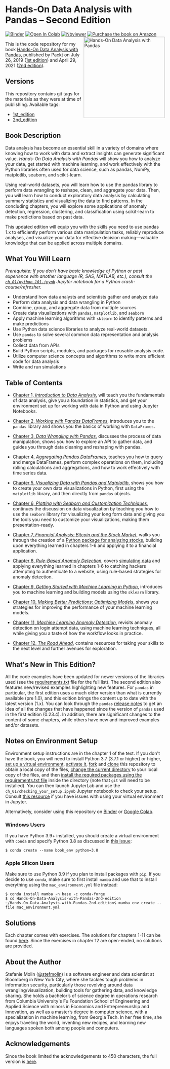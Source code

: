 # Hands-On Data Analysis with Pandas &ndash; Second Edition
[![Binder](https://mybinder.org/badge_logo.svg)](https://mybinder.org/v2/gh/stefmolin/Hands-On-Data-Analysis-with-Pandas-2nd-edition/master?urlpath=lab) [![Open In Colab](https://colab.research.google.com/assets/colab-badge.svg)](https://colab.research.google.com/github/stefmolin/Hands-On-Data-Analysis-with-Pandas-2nd-edition/blob/master) [![Nbviewer](https://img.shields.io/badge/render-nbviewer-lightgrey?logo=jupyter)](https://nbviewer.jupyter.org/github/stefmolin/Hands-On-Data-Analysis-with-Pandas-2nd-edition/tree/master/) [![Purchase the book on Amazon](https://img.shields.io/badge/Amazon-purchase-orange?logo=amazon&logoColor=orange)](https://www.amazon.com/Hands-Data-Analysis-Pandas-visualization/dp/1800563450)
<a href="https://www.amazon.com/Hands-Data-Analysis-Pandas-visualization/dp/1800563450"><img src="_img/cover.PNG" alt="Hands-On Data Analysis with Pandas" height="256px" align="right"></a>

This is the code repository for my book [Hands-On Data Analysis with Pandas](https://www.amazon.com/Hands-Data-Analysis-Pandas-visualization/dp/1800563450), published by Packt on July 26, 2019 ([1st edition](https://www.amazon.com/Hands-Data-Analysis-Pandas-visualization/dp/1789615321)) and April 29, 2021 ([2nd edition](https://www.amazon.com/Hands-Data-Analysis-Pandas-visualization/dp/1800563450)).

## Versions
This repository contains git tags for the materials as they were at time of publishing. Available tags:

- [1st_edition](../../tree/1st_edition)
- [2nd_edition](../../tree/2nd_edition)

## Book Description
Data analysis has become an essential skill in a variety of domains where knowing how to work with data and extract insights can generate significant value. *Hands-On Data Analysis with Pandas* will show you how to analyze your data, get started with machine learning, and work effectively with the Python libraries often used for data science, such as pandas, NumPy, matplotlib, seaborn, and scikit-learn.

Using real-world datasets, you will learn how to use the pandas library to perform data wrangling to reshape, clean, and aggregate your data. Then, you will learn how to conduct exploratory data analysis by calculating summary statistics and visualizing the data to find patterns. In the concluding chapters, you will explore some applications of anomaly detection, regression, clustering, and classification using scikit-learn to make predictions based on past data.

This updated edition will equip you with the skills you need to use pandas 1.x to efficiently perform various data manipulation tasks, reliably reproduce analyses, and visualize your data for effective decision making—valuable knowledge that can be applied across multiple domains.

## What You Will Learn
*Prerequisite: If you don't have basic knowledge of Python or past experience with another language (R, SAS, MATLAB, etc.), consult the [`ch_01/python_101.ipynb`](./ch_01/python_101.ipynb) Jupyter notebook for a Python crash-course/refresher.*
- Understand how data analysts and scientists gather and analyze data
- Perform data analysis and data wrangling in Python
- Combine, group, and aggregate data from multiple sources
- Create data visualizations with `pandas`, `matplotlib`, and `seaborn`
- Apply machine learning algorithms with `sklearn` to identify patterns and make predictions
- Use Python data science libraries to analyze real-world datasets.
- Use `pandas` to solve several common data representation and analysis problems
- Collect data from APIs
- Build Python scripts, modules, and packages for reusable analysis code.
- Utilize computer science concepts and algorithms to write more efficient code for data analysis
- Write and run simulations

## Table of Contents
- [Chapter 1, *Introduction to Data Analysis*](./ch_01), will teach you the fundamentals of data analysis, give you a foundation in statistics, and get your environment set up for working with data in Python and using Jupyter Notebooks.

- [Chapter 2, *Working with Pandas DataFrames*](./ch_02), introduces you to the `pandas` library and shows you the basics of working with `DataFrames`.

- [Chapter 3, *Data Wrangling with Pandas*](./ch_03), discusses the process of data manipulation, shows you how to explore an API to gather data, and guides you through data cleaning and reshaping with pandas.

- [Chapter 4, *Aggregating Pandas DataFrames*](./ch_04), teaches you how to query and merge DataFrames, perform complex operations on them, including rolling calculations and aggregations, and how to work effectively with time series data.

- [Chapter 5, *Visualizing Data with Pandas and Matplotlib*](./ch_05), shows you how to create your own data visualizations in Python, first using the `matplotlib` library, and then directly from `pandas` objects.

- [Chapter 6, *Plotting with Seaborn and Customization Techniques*](./ch_06), continues the discussion on data visualization by teaching you how to use the `seaborn` library for visualizing your long form data and giving you the tools you need to customize your visualizations, making them presentation-ready.

- [Chapter 7, *Financial Analysis: Bitcoin and the Stock Market*](./ch_07), walks you through the creation of a [Python package for analyzing stocks](https://github.com/stefmolin/stock-analysis), building upon everything learned in chapters 1-6 and applying it to a financial application.

- [Chapter 8, *Rule-Based Anomaly Detection*](./ch_08), covers [simulating data](https://github.com/stefmolin/login-attempt-simulator) and applying everything learned in chapters 1-6 to catching hackers attempting to authenticate to a website, using rule-based strategies for anomaly detection.

- [Chapter 9, *Getting Started with Machine Learning in Python*](./ch_09), introduces you to machine learning and building models using the `sklearn` library.

- [Chapter 10, *Making Better Predictions: Optimizing Models*](./ch_10), shows you strategies for improving the performance of your machine learning models.

- [Chapter 11, *Machine Learning Anomaly Detection*](./ch_11), revisits anomaly detection on login attempt data, using machine learning techniques, all while giving you a taste of how the workflow looks in practice.

- [Chapter 12, *The Road Ahead*](./ch_12), contains resources for taking your skills to the next level and further avenues for exploration.

## What's New in This Edition?
All the code examples have been updated for newer versions of the libraries used (see the [requirements.txt](./requirements.txt) file for the full list). The second edition also features new/revised examples highlighting new features. For `pandas` in particular, the first edition uses a much older version than what is currently available (pre 1.0), and this edition brings the content up to date with the latest version (1.x). You can look through the `pandas` [release notes](https://pandas.pydata.org/docs/whatsnew/index.html) to get an idea of all the changes that have happened since the version of `pandas` used in the first edition (0.23.4). In addition, there are significant changes to the content of some chapters, while others have new and improved examples and/or datasets.

## Notes on Environment Setup
Environment setup instructions are in the chapter 1 of the text. If you don't have the book, you will need to install Python 3.7 (3.7.1 or higher) or higher, [set up a virtual environment](https://packaging.python.org/guides/installing-using-pip-and-virtual-environments/#creating-a-virtual-environment), [activate it](https://packaging.python.org/guides/installing-using-pip-and-virtual-environments/#activating-a-virtual-environment), [fork](https://docs.github.com/en/get-started/quickstart/fork-a-repo) and [clone](https://docs.github.com/en/get-started/quickstart/fork-a-repo#cloning-your-forked-repository) this repository to obtain a local copy of the files, [change the current directory](https://alligator.io/workflow/command-line-basics-changing-directories/) to your local copy of the files, and then [install the required packages using the requirements.txt file](https://packaging.python.org/guides/installing-using-pip-and-virtual-environments/#using-requirements-files) inside the directory (note that `git` will need to be installed). You can then launch JupyterLab and use the `ch_01/checking_your_setup.ipynb` Jupyter notebook to check your setup. Consult [this resource](https://anbasile.github.io/programming/2017/06/25/jupyter-venv/) if you have issues with using your virtual environment in Jupyter.

Alternatively, consider using this repository on [Binder](https://mybinder.org/v2/gh/stefmolin/Hands-On-Data-Analysis-with-Pandas-2nd-edition/master) or [Google Colab](https://colab.research.google.com/github/stefmolin/Hands-On-Data-Analysis-with-Pandas-2nd-edition/blob/master).

### Windows Users
If you have Python 3.9+ installed, you should create a virtual environment with `conda` and specify Python 3.8 as discussed in [this issue](https://github.com/stefmolin/Hands-On-Data-Analysis-with-Pandas-2nd-edition/issues/2):

```shell
$ conda create --name book_env python=3.8
```

### Apple Silicon Users
Make sure to use Python 3.9 if you plan to install packages with `pip`. If you decide to use `conda`, make sure to first install `mamba` and use that to install everything using the `mac_environment.yml` file instead:

```shell
$ conda install mamba -n base -c conda-forge
$ cd Hands-On-Data-Analysis-with-Pandas-2nd-edition
~/Hands-On-Data-Analysis-with-Pandas-2nd-edition$ mamba env create --file mac_environment.yml
```

## Solutions
Each chapter comes with exercises. The solutions for chapters 1-11 can be found [here](./solutions). Since the exercises in chapter 12 are open-ended, no solutions are provided.

## About the Author
Stefanie Molin ([@stefmolin](https://github.com/stefmolin)) is a software engineer and data scientist at Bloomberg in New York City, where she tackles tough problems in information security, particularly those revolving around data wrangling/visualization, building tools for gathering data, and knowledge sharing. She holds a bachelor’s of science degree in operations research from Columbia University's Fu Foundation School of Engineering and Applied Science with minors in Economics and Entrepreneurship and Innovation, as well as a master’s degree in computer science, with a specialization in machine learning, from Georgia Tech. In her free time, she enjoys traveling the world, inventing new recipes, and learning new languages spoken both among people and computers.

## Acknowledgements
Since the book limited the acknowledgements to 450 characters, the full version is [here](./acknowledgements.md).
